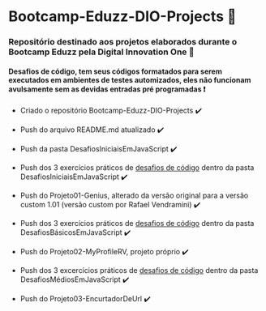 # Bootcamp-Eduzz-DIO-Projects :yellow_heart:
### Repositório destinado aos projetos elaborados durante o Bootcamp Eduzz pela Digital Innovation One :rocket:

#### Desafios de código, tem seus códigos formatados para serem executados em ambientes de testes automizados, eles não funcionam avulsamente sem as devidas entradas pré programadas :exclamation:

- Criado o repositório Bootcamp-Eduzz-DIO-Projects :heavy_check_mark:

- Push do arquivo README.md atualizado :heavy_check_mark:

- Push da pasta DesafiosIniciaisEmJavaScript :heavy_check_mark:

- Push dos 3 exercícios práticos de <u>desafios de código</u> dentro da pasta DesafiosIniciaisEmJavaScript :heavy_check_mark:

- Push do Projeto01-Genius, alterado da versão original para a versão custom 1.01 (versão custom por Rafael Vendramini) :heavy_check_mark:

- Push dos 3 exercícios práticos de <u>desafios de código</u> dentro da pasta DesafiosBásicosEmJavaScript :heavy_check_mark:

- Push do Projeto02-MyProfileRV, projeto próprio :heavy_check_mark:

- Push dos 3 excercícios práticos de <u>desafios de código</u> dentro da pasta DesafiosMédiosEmJavaScript :heavy_check_mark:

- Push do Projeto03-EncurtadorDeUrl :heavy_check_mark:

  

